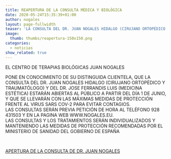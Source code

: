 ```yaml
---
title: REAPERTURA DE LA CONSULTA MÉDICA Y BIOLÓGICA
date: 2020-05-24T15:35:39+01:00
author: nogales
layout: page-fullwidth
teaser: 'LA CONSULTA DEL DR. JUAN NOGALES HIDALGO (CIRUJANO ORTOPÉDICO Y TRAUMATÓLOGO) Y DEL DR. JOSE FERRANDIS LUIS (MEDICINA ESTÉTICA) ESTARÁN ABIERTAS AL PÚBLICO A PARTIR DEL DÍA 1 DE JUNIO, Y QUE SE LLEVARÁN CON LAS MÁXIMAS MEDIDAS DE PROTECCIÓN FRENTE AL VIRUS SARS COV-2 PARA EVITAR CONTAGIOS. '    
image: 
  thumb: thumbs/reapertura-150x150.png
categories:
  - noticias
show_related: true
---
```

EL CENTRO DE TERAPIAS BIOLÓGICAS JUAN NOGALES

PONE EN CONOCIMIENTO DE SU DISTINGUIDA CLIENTELA, QUE LA CONSULTA DEL DR. JUAN NOGALES HIDALGO (CIRUJANO ORTOPÉDICO Y TRAUMATÓLOGO) Y DEL DR. JOSE FERRANDIS LUIS (MEDICINA ESTÉTICA) ESTARÁN ABIERTAS AL PÚBLICO A PARTIR DEL DÍA 1 DE JUNIO, Y QUE SE LLEVARÁN CON LAS MÁXIMAS MEDIDAS DE PROTECCIÓN FRENTE AL VIRUS SARS COV-2 PARA EVITAR CONTAGIOS.  
LAS CONSULTAS SERÁN PREVIA PETICIÓN DE HORA AL TELÉFONO 928 431503 Y EN LA PAGINA WEB WWW.NOGALES.EU.  
LAS CONSULTAS Y LOS TRATAMIENTOS SERÁN INDIVIDUALIZADOS Y MANTENIENDO LAS MEDIDAS DE PROTECCIÓN RECOMENDADAS POR EL MINISTERIO DE SANIDAD DEL GOBIERNO DE ESPAÑA

&nbsp;

[APERTURA DE LA CONSULTA DE DR. JUAN NOGALES](https://www.nogales.eu/wp-content/uploads/2020/05/APERTURA-DE-LA-CONSULTA-DE-DR.-JUAN-NOGALES.pdf)